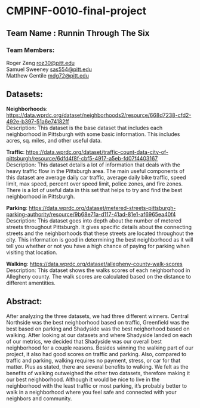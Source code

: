 # CMPINF-0010-final-project

## Team Name : Runnin Through The Six

### Team Members: 
Roger Zeng        roz30@pitt.edu  
Samuel Sweeney    sas554@pitt.edu   
Matthew Gentile   mdg72@pitt.edu  
              
## Datasets:  
**Neighborhoods**: https://data.wprdc.org/dataset/neighborhoods2/resource/668d7238-cfd2-492e-b397-51a6e74182ff  
Description: This dataset is the base dataset that includes each neighborhood in Pittsburgh with some basic information. 
This includes acres, sq. miles, and other useful data. 
                 
**Traffic**: https://data.wprdc.org/dataset/traffic-count-data-city-of-pittsburgh/resource/6dfd4f8f-cbf5-4917-a5eb-fd07f4403167   
Description: This dataset details a lot of information that deals with the heavy traffic flow in the Pittsburgh area. 
The main useful components of this dataset are average daily car traffic, average daily bike traffic, speed limit, 
max speed, percent over speed limit, police zones, and fire zones. There is a lot of useful data in this set that helps 
to try and find the best neighborhood in Pittsburgh. 
                 
**Parking**: https://data.wprdc.org/dataset/metered-streets-pittsburgh-parking-authority/resource/9b68e71a-d117-41ad-81e1-af6965ea40f4   
Description: This dataset goes into depth about the number of metered streets throughout Pittsburgh. It gives specific
details about the connecting streets and the neighborhoods that these streets are located throughout the city. This
information is good in determining the best neighborhood as it will tell you whether or not you have a high chance of 
paying for parking when visiting that location. 
                           
**Walking**: https://data.wprdc.org/dataset/allegheny-county-walk-scores   
Description: This dataset shows the walks scores of each neighborhood in Allegheny county. The walk scores are calculated based on the distance to different amentities. 
          
## Abstract: 
   
   After analyzing the three datasets, we had three different winners. Central Northside was the best neighborhood based on traffic, Greenfield was the best based on parking and Shadyside was the best neighorhood based on walking. After looking at our datasets and where Shadyside landed on each of our metrics, we decided that Shadyside was our overall best neighborhood for a couple reasons. Besides winning the walking part of our project, it also had good scores on traffic and parking. Also, compared to traffic and parking, walking requires no payment, stress, or car for that matter. Plus as stated, there are several benefits to walking. We felt as the benefits of walking outweighed the other two datasets, therefore making it our best neighborhood.  Although it would be nice to live in the neighborhood with the least traffic or most parking, it’s probably better to walk in a neighborhood where you feel safe and connected with your neighbors and community. 
